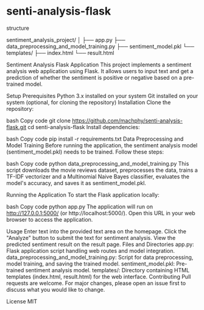 # senti-analysis-flask

structure 

sentiment_analysis_project/
│
├── app.py
├── data_preprocessing_and_model_training.py
├── sentiment_model.pkl
└── templates/
    ├── index.html
    └── result.html


Sentiment Analysis Flask Application
This project implements a sentiment analysis web application using Flask. It allows users to input text and get a prediction of whether the sentiment is positive or negative based on a pre-trained model.

Setup
Prerequisites
Python 3.x installed on your system
Git installed on your system (optional, for cloning the repository)
Installation
Clone the repository:

bash
Copy code
git clone https://github.com/machphy/senti-analysis-flask.git
cd senti-analysis-flask
Install dependencies:

bash
Copy code
pip install -r requirements.txt
Data Preprocessing and Model Training
Before running the application, the sentiment analysis model (sentiment_model.pkl) needs to be trained. Follow these steps:

bash
Copy code
python data_preprocessing_and_model_training.py
This script downloads the movie reviews dataset, preprocesses the data, trains a TF-IDF vectorizer and a Multinomial Naive Bayes classifier, evaluates the model's accuracy, and saves it as sentiment_model.pkl.

Running the Application
To start the Flask application locally:

bash
Copy code
python app.py
The application will run on http://127.0.0.1:5000/ (or http://localhost:5000/). Open this URL in your web browser to access the application.

Usage
Enter text into the provided text area on the homepage.
Click the "Analyze" button to submit the text for sentiment analysis.
View the predicted sentiment result on the result page.
Files and Directories
app.py: Flask application script handling web routes and model integration.
data_preprocessing_and_model_training.py: Script for data preprocessing, model training, and saving the trained model.
sentiment_model.pkl: Pre-trained sentiment analysis model.
templates/: Directory containing HTML templates (index.html, result.html) for the web interface.
Contributing
Pull requests are welcome. For major changes, please open an issue first to discuss what you would like to change.

License
MIT

